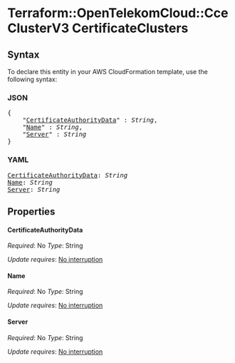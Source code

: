 # Terraform::OpenTelekomCloud::CceClusterV3 CertificateClusters

## Syntax

To declare this entity in your AWS CloudFormation template, use the following syntax:

### JSON

<pre>
{
    "<a href="#certificateauthoritydata" title="CertificateAuthorityData">CertificateAuthorityData</a>" : <i>String</i>,
    "<a href="#name" title="Name">Name</a>" : <i>String</i>,
    "<a href="#server" title="Server">Server</a>" : <i>String</i>
}
</pre>

### YAML

<pre>
<a href="#certificateauthoritydata" title="CertificateAuthorityData">CertificateAuthorityData</a>: <i>String</i>
<a href="#name" title="Name">Name</a>: <i>String</i>
<a href="#server" title="Server">Server</a>: <i>String</i>
</pre>

## Properties

#### CertificateAuthorityData

_Required_: No
_Type_: String

_Update requires_: [No interruption](https://docs.aws.amazon.com/AWSCloudFormation/latest/UserGuide/using-cfn-updating-stacks-update-behaviors.html#update-no-interrupt)

#### Name

_Required_: No
_Type_: String

_Update requires_: [No interruption](https://docs.aws.amazon.com/AWSCloudFormation/latest/UserGuide/using-cfn-updating-stacks-update-behaviors.html#update-no-interrupt)

#### Server

_Required_: No
_Type_: String

_Update requires_: [No interruption](https://docs.aws.amazon.com/AWSCloudFormation/latest/UserGuide/using-cfn-updating-stacks-update-behaviors.html#update-no-interrupt)

